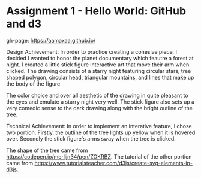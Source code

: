 Assignment 1 - Hello World: GitHub and d3  
===

gh-page: https://aamaxaa.github.io/

Design Achievement: In order to practice creating a cohesive piece, I decided I wanted to honor the planet documentary which feautre a forest at night. 
I created a little stick figure interactive art that move their arm when clicked. The drawing consists of a starry night featuring circular stars, tree shaped polygon, circular head, triangular mountains, and lines that make up the body of the figure</br>

The color choice and over all aesthetic of the drawing in quite pleasant to the eyes and emulate a starry night very well. The stick figure also sets up a very comedic sense to the dark drawing along with the bright outline of the tree. </br>

Technical Achievement: In order to implement an interative feature, I chose two portion. Firstly, the outline of the tree lights up yellow when it is hovered over. Secondly the stick figure's arms sway when the tree is clicked. </br>

The shape of the tree came from https://codepen.io/merlijn34/pen/ZOKRBZ. The tutorial of the other portion came from https://www.tutorialsteacher.com/d3js/create-svg-elements-in-d3js. 